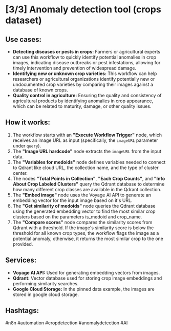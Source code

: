 # [3/3] Anomaly detection tool (crops dataset)

## Use cases:

- **Detecting diseases or pests in crops:** Farmers or agricultural experts can use this workflow to quickly identify potential anomalies in crop images, indicating disease outbreaks or pest infestations, allowing for timely intervention and prevention of widespread damage.
- **Identifying new or unknown crop varieties:** This workflow can help researchers or agricultural organizations identify potentially new or undocumented crop varieties by comparing their images against a database of known crops.
- **Quality control in agriculture:**  Ensuring the quality and consistency of agricultural products by identifying anomalies in crop appearance, which can be related to maturity, damage, or other quality issues.

## How it works:

1.  The workflow starts with an **"Execute Workflow Trigger"** node, which receives an image URL as input (specifically, the `imageURL` parameter under `query`).
2.  The **"Image URL hardcode"** node extracts the `imageURL` from the input data.
3.  The **"Variables for medoids"** node defines variables needed to connect to Qdrant like cloud URL, the collection name, and the type of cluster center.
4.  The nodes **"Total Points in Collection"**, **"Each Crop Counts"**, and **"Info About Crop Labeled Clusters"** query the Qdrant database to determine how many different crop classes are available in the Qdrant collection.
5.  The **"Embed image"** node uses the Voyage AI API to generate an embedding vector for the input image based on it's URL.
6.  The **"Get similarity of medoids"** node queries the Qdrant database using the generated embedding vector to find the most similar crop clusters based on the parameters is_medoid and crop_name.
7.  The **"Compare scores"** node compares the similarity scores from Qdrant with a threshold. If the image's similarity score is below the threshold for all known crop types, the workflow flags the image as a potential anomaly, otherwise, it returns the most similar crop to the one provided.

## Services:

-   **Voyage AI API:** Used for generating embedding vectors from images.
-   **Qdrant:** Vector database used for storing crop image embeddings and performing similarity searches.
-   **Google Cloud Storage:** In the pinned data example, the images are stored in google cloud storage.

## Hashtags:

#n8n #automation #cropdetection #anomalydetection #AI
